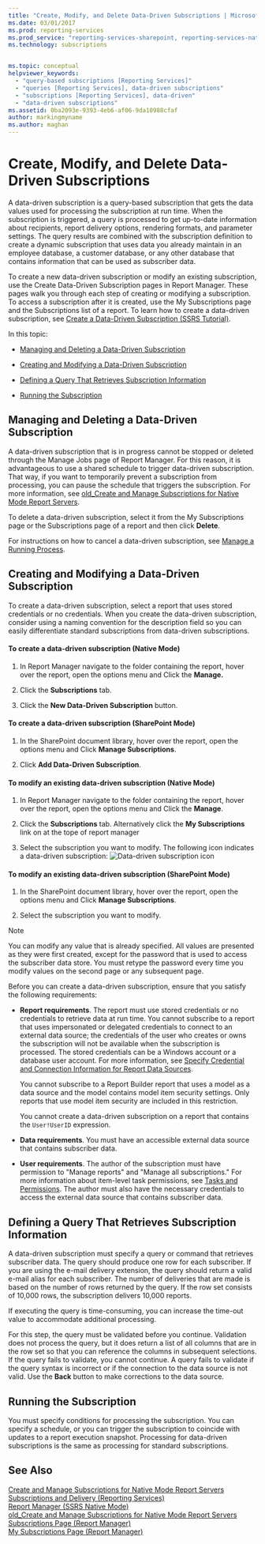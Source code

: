 ```yaml
---
title: "Create, Modify, and Delete Data-Driven Subscriptions | Microsoft Docs"
ms.date: 03/01/2017
ms.prod: reporting-services
ms.prod_service: "reporting-services-sharepoint, reporting-services-native"
ms.technology: subscriptions


ms.topic: conceptual
helpviewer_keywords: 
  - "query-based subscriptions [Reporting Services]"
  - "queries [Reporting Services], data-driven subscriptions"
  - "subscriptions [Reporting Services], data-driven"
  - "data-driven subscriptions"
ms.assetid: 0ba2093e-9393-4eb6-af06-9da10988cfaf
author: markingmyname
ms.author: maghan
---
```

# Create, Modify, and Delete Data-Driven Subscriptions
  A data-driven subscription is a query-based subscription that gets the data values used for processing the subscription at run time. When the subscription is triggered, a query is processed to get up-to-date information about recipients, report delivery options, rendering formats, and parameter settings. The query results are combined with the subscription definition to create a dynamic subscription that uses data you already maintain in an employee database, a customer database, or any other database that contains information that can be used as subscriber data.  
  
 To create a new data-driven subscription or modify an existing subscription, use the Create Data-Driven Subscription pages in Report Manager. These pages walk you through each step of creating or modifying a subscription. To access a subscription after it is created, use the My Subscriptions page and the Subscriptions list of a report. To learn how to create a data-driven subscription, see [Create a Data-Driven Subscription &#40;SSRS Tutorial&#41;](../../reporting-services/create-a-data-driven-subscription-ssrs-tutorial.md).  
  
 In this topic:  
  
-   [Managing and Deleting a Data-Driven Subscription](#bkmk_manage_and_delete)  
  
-   [Creating and Modifying a Data-Driven Subscription](#bkmk_create_and_modify)  
  
-   [Defining a Query That Retrieves Subscription Information](#bkmk_define_query)  
  
-   [Running the Subscription](#bkmk_run_subscription)  
  
##  <a name="bkmk_manage_and_delete"></a> Managing and Deleting a Data-Driven Subscription  
 A data-driven subscription that is in progress cannot be stopped or deleted through the Manage Jobs page of Report Manager. For this reason, it is advantageous to use a shared schedule to trigger data-driven subscription. That way, if you want to temporarily prevent a subscription from processing, you can pause the schedule that triggers the subscription. For more information, see [old_Create and Manage Subscriptions for Native Mode Report Servers](http://msdn.microsoft.com/7f46cbdb-5102-4941-bca2-5e0ff9012c6b).  
  
 To delete a data-driven subscription, select it from the My Subscriptions page or the Subscriptions page of a report and then click **Delete**.  
  
 For instructions on how to cancel a data-driven subscription, see [Manage a Running Process](../../reporting-services/subscriptions/manage-a-running-process.md).  
  
##  <a name="bkmk_create_and_modify"></a> Creating and Modifying a Data-Driven Subscription  
 To create a data-driven subscription, select a report that uses stored credentials or no credentials. When you create the data-driven subscription, consider using a naming convention for the description field so you can easily differentiate standard subscriptions from data-driven subscriptions.  
  
#### To create a data-driven subscription (Native Mode)  
  
1.  In Report Manager navigate to the folder containing the report, hover over the report, open the options menu and Click the **Manage.**  
  
2.  Click the **Subscriptions** tab.  
  
3.  Click the **New Data-Driven Subscription** button.  
  
#### To create a data-driven subscription (SharePoint Mode)  
  
1.  In the SharePoint document library, hover over the report, open the options menu and Click **Manage Subscriptions**.  
  
2.  Click **Add Data-Driven Subscription**.  
  
#### To modify an existing data-driven subscription (Native Mode)  
  
1.  In Report Manager navigate to the folder containing the report, hover over the report, open the options menu and Click the **Manage**.  
  
2.  Click the **Subscriptions** tab. Alternatively click the **My Subscriptions** link on at the tope of report manager  
  
3.  Select the subscription you want to modify. The following icon indicates a data-driven subscription: ![Data-driven subscription icon](../../reporting-services/subscriptions/media/hlp-16subscriptiondd.gif "Data-driven subscription icon")  
  
#### To modify an existing data-driven subscription (SharePoint Mode)  
  
1.  In the SharePoint document library, hover over the report, open the options menu and Click **Manage Subscriptions**.  
  
2.  Select the subscription you want to modify.  
  
> [!NOTE]  
>  You can modify any value that is already specified. All values are presented as they were first created, except for the password that is used to access the subscriber data store. You must retype the password every time you modify values on the second page or any subsequent page.  
  
 Before you can create a data-driven subscription, ensure that you satisfy the following requirements:  
  
-   **Report requirements**. The report must use stored credentials or no credentials to retrieve data at run time. You cannot subscribe to a report that uses impersonated or delegated credentials to connect to an external data source; the credentials of the user who creates or owns the subscription will not be available when the subscription is processed. The stored credentials can be a Windows account or a database user account. For more information, see [Specify Credential and Connection Information for Report Data Sources](../../reporting-services/report-data/specify-credential-and-connection-information-for-report-data-sources.md).  
  
     You cannot subscribe to a Report Builder report that uses a model as a data source and the model contains model item security settings. Only reports that use model item security are included in this restriction.  
  
     You cannot create a data-driven subscription on a report that contains the `User!UserID` expression.  
  
-   **Data requirements**. You must have an accessible external data source that contains subscriber data.  
  
-   **User requirements**. The author of the subscription must have permission to "Manage reports" and "Manage all subscriptions." For more information about item-level task permissions, see [Tasks and Permissions](../../reporting-services/security/tasks-and-permissions.md). The author must also have the necessary credentials to access the external data source that contains subscriber data.  
  
##  <a name="bkmk_define_query"></a> Defining a Query That Retrieves Subscription Information  
 A data-driven subscription must specify a query or command that retrieves subscriber data. The query should produce one row for each subscriber. If you are using the e-mail delivery extension, the query should return a valid e-mail alias for each subscriber. The number of deliveries that are made is based on the number of rows returned by the query. If the row set consists of 10,000 rows, the subscription delivers 10,000 reports.  
  
 If executing the query is time-consuming, you can increase the time-out value to accommodate additional processing.  
  
 For this step, the query must be validated before you continue. Validation does not process the query, but it does return a list of all columns that are in the row set so that you can reference the columns in subsequent selections. If the query fails to validate, you cannot continue. A query fails to validate if the query syntax is incorrect or if the connection to the data source is not valid. Use the **Back** button to make corrections to the data source.  
  
##  <a name="bkmk_run_subscription"></a> Running the Subscription  
 You must specify conditions for processing the subscription. You can specify a schedule, or you can trigger the subscription to coincide with updates to a report execution snapshot. Processing for data-driven subscriptions is the same as processing for standard subscriptions.  
  
## See Also  
 [Create and Manage Subscriptions for Native Mode Report Servers](../../reporting-services/subscriptions/create-and-manage-subscriptions-for-native-mode-report-servers.md)   
 [Subscriptions and Delivery &#40;Reporting Services&#41;](../../reporting-services/subscriptions/subscriptions-and-delivery-reporting-services.md)   
 [Report Manager  &#40;SSRS Native Mode&#41;](http://msdn.microsoft.com/library/80949f9d-58f5-48e3-9342-9e9bf4e57896)   
 [old_Create and Manage Subscriptions for Native Mode Report Servers](http://msdn.microsoft.com/7f46cbdb-5102-4941-bca2-5e0ff9012c6b)   
 [Subscriptions Page &#40;Report Manager&#41;](http://msdn.microsoft.com/library/cf3a6bd0-e0b2-4875-a532-63ef34cfa860)   
 [My Subscriptions Page &#40;Report Manager&#41;](http://msdn.microsoft.com/library/491a85a3-f323-4155-a0a8-de2779899995)  
  
  
